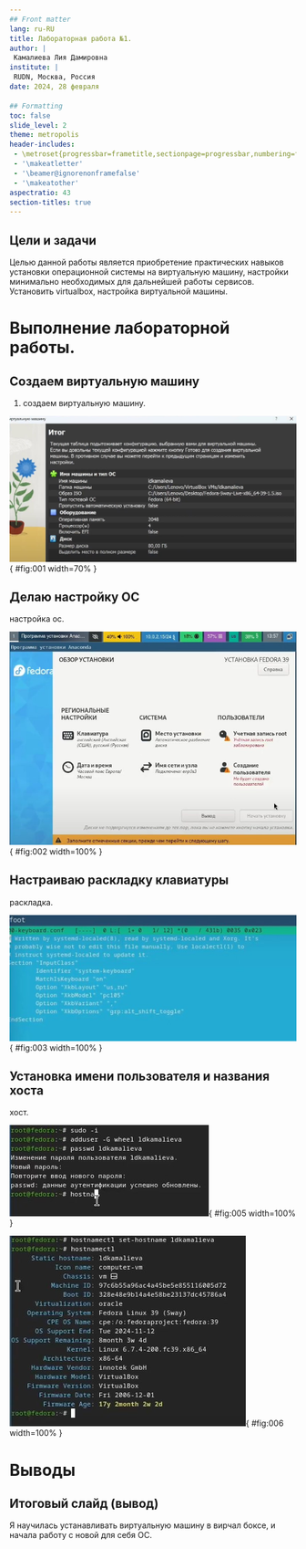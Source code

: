 ```yaml
--- 
## Front matter 
lang: ru-RU 
title: Лабораторная работа №1. 
author: | 
 Камалиева Лия Дамировна 
institute: | 
 RUDN, Москва, Россия 
date: 2024, 28 февраля 
 
## Formatting 
toc: false 
slide_level: 2 
theme: metropolis 
header-includes:  
 - \metroset{progressbar=frametitle,sectionpage=progressbar,numbering=fraction} 
 - '\makeatletter' 
 - '\beamer@ignorenonframefalse' 
 - '\makeatother' 
aspectratio: 43 
section-titles: true 
--- 
```

 
## Цели и задачи

Целью данной работы является приобретение практических навыков установки операционной системы на виртуальную машину, настройки минимально необходимых для дальнейшей работы сервисов. Установить virtualbox, настройка виртуальной машины.

# Выполнение лабораторной работы. 
 
## Создаем виртуальную машину
 
1. создаем виртуальную машину.  
 
![создем виртуальную машину](image/1.1.2.jpg){ #fig:001 width=70% } 
 
## Делаю настройку ОС 
 
настройка ос. 
 
![настройка](image/1.1.4.jpg){ #fig:002 width=100% } 
 
## Настраиваю раскладку клавиатуры 
 
раскладка. 
 
![раскладка](image/1.1.6.jpg){ #fig:003 width=100% } 

## Установка имени пользователя и названия хоста 
 
хост. 
 
![имя](image/1.1.8.jpg){ #fig:005 width=100% } 

![пароль](image/1.1.9.jpg){ #fig:006 width=100% } 

# Выводы

## Итоговый слайд (вывод)

Я научилась устанавливать виртуальную машину в вирчал боксе, и начала работу с новой для себя ОС.




